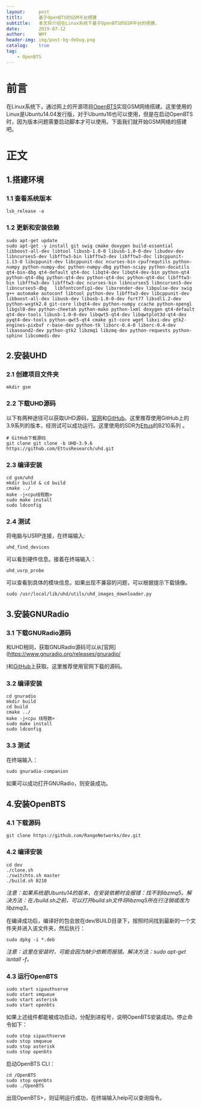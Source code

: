 ```yaml
---
layout:     post
titlt:      基于OpenBTS的GSM平台搭建
subtitle:   本文将介绍在Linux系统下基于OpenBTS的GSM平台的搭建。
date:       2019-07-12
author:     WHY
header-img: img/post-bg-debug.png
catalog:    true
tag:
    - OpenBTS
---
```


# 前言
在Linux系统下，通过网上的开源项目[OpenBTS](http://openbts.org/)实现GSM网络搭建。这里使用的Linux是Ubuntu14.04发行版，对于Ubuntu16也可以使用，但是在启动OpenBTS时，因为版本问题需要启动脚本才可以使用。下面我们就开始GSM网络的搭建吧。

# 正文
## 1.搭建环境
### 1.1 查看系统版本
```shell
lsb_release -a
```
### 1.2 更新和安装依赖
```shell
sudo apt-get update
sudo apt-get -y install git swig cmake doxygen build-essential libboost-all-dev libtool libusb-1.0-0 libusb-1.0-0-dev libudev-dev libncurses5-dev libfftw3-bin libfftw3-dev libfftw3-doc libcppunit-1.13-0 libcppunit-dev libcppunit-doc ncurses-bin cpufrequtils python-numpy python-numpy-doc python-numpy-dbg python-scipy python-docutils qt4-bin-dbg qt4-default qt4-doc libqt4-dev libqt4-dev-bin python-qt4 python-qt4-dbg python-qt4-dev python-qt4-doc python-qt4-doc libfftw3-bin libfftw3-dev libfftw3-doc ncurses-bin libncurses5 libncurses5-dev libncurses5-dbg   libfontconfig1-dev libxrender-dev libpulse-dev swig g++ automake autoconf libtool python-dev libfftw3-dev libcppunit-dev libboost-all-dev libusb-dev libusb-1.0-0-dev fort77 libsdl1.2-dev python-wxgtk2.8 git-core libqt4-dev python-numpy ccache python-opengl libgsl0-dev python-cheetah python-mako python-lxml doxygen qt4-default qt4-dev-tools libusb-1.0-0-dev libqwt5-qt4-dev libqwtplot3d-qt4-dev pyqt4-dev-tools python-qwt5-qt4 cmake git-core wget libxi-dev gtk2-engines-pixbuf r-base-dev python-tk liborc-0.4-0 liborc-0.4-dev libasound2-dev python-gtk2 libzmq1 libzmq-dev python-requests python-sphinx libcomedi-dev
```
## 2.安装UHD
### 2.1 创建项目文件夹
```shell
mkdir gsm
```
### 2.2 下载UHD源码
以下有两种途径可以获取UHD源码，[官网](http://files.ettus.com/binaries/uhd_stable/src/)和[GitHub](https://github.com/EttusResearch/uhd.git)。这里推荐使用GitHub上的3.9系列的版本，经测试可以成功运行。这里使用的SDR为[Ettus](http://www.ettus.com.cn/product/B210kit.html)的B210系列 。
```shell
# GitHub下载源码
git clone git clone -b UHD-3.9.6 https://github.com/EttusResearch/uhd.git
```
### 2.3 编译安装
```shell
cd gsm/uhd
mkdir build & cd build
cmake ../
make -j<cpu线程数>
sudo make install
sudo ldconfig
```
### 2.4 测试
将电脑与USRP连接，在终端输入:
```shell
uhd_find_devices
```
可以看到硬件信息。接着在终端输入：
```shell
uhd_usrp_probe
```
可以查看到具体的模块信息。如果出现不兼容的问题，可以根据提示下载镜像。
```shell
sudo /usr/local/lib/uhd/utils/uhd_images_downloader.py
```
## 3.安装GNURadio
### 3.1 下载GNURadio源码
和UHD相同，获取GNURadio源码可以从[官网](https://www.gnuradio.org/releases/gnuradio/

)和[GitHub](https://github.com/gnuradio/gnuradio/releases/tag/v3.7.13.4)上获取。这里推荐使用官网下载的源码。
### 3.2 编译安装
```shell
cd gnuradio
mkdir build
cd build
cmake ../
make -j<cpu 线程数>
sudo make install
sudo ldconfig
```
### 3.3 测试
在终端输入：
```shell
sudo gnuradio-companion
```
如果可以成功打开GNURadio，则安装成功。
## 4.安装OpenBTS
### 4.1 下载源码
```shell
git clone https://github.com/RangeNetworks/dev.git
```
### 4.2 编译安装
```shell
cd dev
./clone.sh
./switchto.sh master
./build.sh B210
```
*注意：如果系统是Ubuntu14的版本，在安装依赖时会报错：找不到libzmq5。解决方法：在./build.sh之前，可以打开build.sh文件将libzmq5所在行注销或改为libzmq3。*

在编译成功后，编译好的包会放在dev/BUILD目录下，按照时间找到最新的一个文件夹并进入该文件夹，然后执行：
```shell
sudo dpkg -i *.deb
```
*注意：这里在安装时，可能会因为缺少依赖而报错。解决方法：sudo apt-get isntall -f。*
### 4.3 运行OpenBTS
```shell
sudo start sipauthserve
sudo start smqueue
sudo start asterisk
sudo start openbts
```
如果上述组件都能被成功启动，分配到进程号，说明OpenBTS安装成功。停止命令如下：
```shell
sudo stop sipauthserve
sudo stop smqueue
sudo stop asterisk
sudo stop openbts
```
启动OpenBTS CLI：
```shell
cd /OpenBTS
sudo stop openbts
sudo ./OpenBTS
```
出现OpenBTS>，则证明运行成功，在终端输入help可以查询指令。